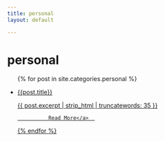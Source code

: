 ```yaml
---
title: personal
layout: default

---
```

<h1>personal</h1>

<ul>
  
   {% for post in site.categories.personal %}
    <li>
  <a href='{{ post.url }}'>{{post.title}}</a>
  <div>
		      <a class = "readmore" href={{site.baseurl}}{{post.url}}>
          <span class="c-excerpt .c-post-card__excerpt ">{{ post.excerpt | strip_html | truncatewords: 35 }}</span>
         
	          Read More</a>  
</div>
    </li>
   {% endfor %}
  
  
 </ul>
 
 
